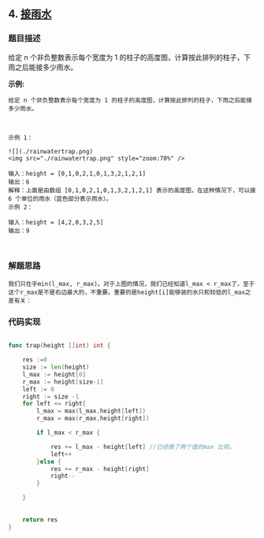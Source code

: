 ## 4. [接雨水](https://leetcode-cn.com/problems/trapping-rain-water/)

### 题目描述
给定 n 个非负整数表示每个宽度为 1 的柱子的高度图，计算按此排列的柱子，下雨之后能接多少雨水。

 



**示例:**
```
给定 n 个非负整数表示每个宽度为 1 的柱子的高度图，计算按此排列的柱子，下雨之后能接多少雨水。



示例 1：

![](./rainwatertrap.png)
<img src="./rainwatertrap.png" style="zoom:70%" />

输入：height = [0,1,0,2,1,0,1,3,2,1,2,1]
输出：6
解释：上面是由数组 [0,1,0,2,1,0,1,3,2,1,2,1] 表示的高度图，在这种情况下，可以接 6 个单位的雨水（蓝色部分表示雨水）。 
示例 2：

输入：height = [4,2,0,3,2,5]
输出：9



```

### 解题思路

```
我们只在乎min(l_max, r_max)。对于上图的情况，我们已经知道l_max < r_max了，至于这个r_max是不是右边最大的，不重要。重要的是height[i]能够装的水只和较低的l_max之差有关：

```
### 代码实现
```go

func trap(height []int) int {

    res :=0
    size := len(height)
    l_max := height[0]
    r_max := height[size-1] 
    left := 0
    right := size -1
    for left <= right{
        l_max = max(l_max,height[left])
        r_max = max(r_max,height[right]) 

        if l_max < r_max { 

            res += l_max - height[left] //已经做了两个值的max 比较。  
            left++
        }else {
            res += r_max - height[right]
            right--
        }

    }
    
    
    return res
}
```
